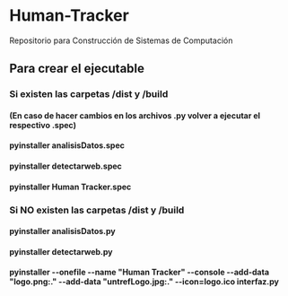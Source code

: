 # Human-Tracker
Repositorio para Construcción de Sistemas de Computación

## Para crear el ejecutable
### Si existen las carpetas /dist y /build
####  (En caso de hacer cambios en los archivos .py volver a ejecutar el respectivo .spec)

#### pyinstaller analisisDatos.spec
#### pyinstaller detectarweb.spec
#### pyinstaller Human Tracker.spec

### Si NO existen las carpetas /dist y /build

#### pyinstaller analisisDatos.py
#### pyinstaller detectarweb.py
#### pyinstaller --onefile --name "Human Tracker" --console --add-data "logo.png:." --add-data "untrefLogo.jpg:." --icon=logo.ico interfaz.py